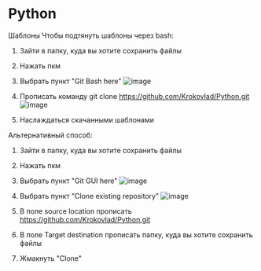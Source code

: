 # Python
Шаблоны
Чтобы подтянуть шаблоны через bash:
  1) Зайти в папку, куда вы хотите сохранить файлы
  2) Нажать пкм
  3) Выбрать пункт "Git Bash here" 
  ![image](https://user-images.githubusercontent.com/61275998/172189459-7561eab0-51c3-412c-8b35-0a62935bd5bf.png)

  4) Прописать команду git clone https://github.com/Krokovlad/Python.git
  ![image](https://user-images.githubusercontent.com/61275998/172189944-0f291902-9388-4dbd-b240-d92ac795d07b.png)
  6) Наслаждаться скачанными шаблонами 

Альтернативный способ:
  1) Зайти в папку, куда вы хотите сохранить файлы
  2) Нажать пкм
  3) Выбрать пункт "Git GUI here" 
  ![image](https://user-images.githubusercontent.com/61275998/172190137-9eb26a95-b1fd-4989-9ca8-bc0fce84ecfd.png)

  4) Выбрать пункт "Clone existing repository" 
  ![image](https://user-images.githubusercontent.com/61275998/172190173-69c83029-9747-4765-9618-3ecb5e1655ff.png)
  6) В поле source location прописать https://github.com/Krokovlad/Python.git
  7) В поле Target destination прописать папку, куда вы хотите сохранить файлы
  8) Жмакнуть "Clone"
